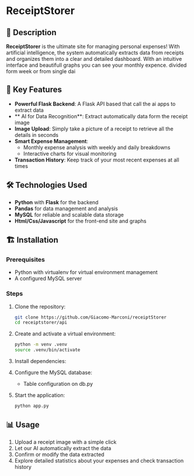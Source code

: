 # ReceiptStorer 

## 📌 Description
**ReceiptStorer** is the ultimate site for managing personal expenses!
With artificial intelligence, the system automatically extracts data from receipts and organizes them into a clear and detailed dashboard.
With an intuitive interface and beautifull graphs you can see your monthly expence. divided form week or from single dai

## 🚀 Key Features
- **Powerful Flask Backend**: A Flask API based that call the ai apps to extract data
- ** AI for Data Recognition**: Extract automatically data form the receipt image
- **Image Upload**: Simply take a picture of a receipt to retrieve all the details in seconds
- **Smart Expense Management**:
	- Monthly expense analysis with weekly and daily breakdowns
	- Interactive charts for visual monitoring
- **Transaction History**: Keep track of your most recent expenses at all times

## 🛠️ Technologies Used
- **Python** with **Flask** for the backend
- **Pandas** for data management and analysis
- **MySQL** for reliable and scalable data storage
- **Html/Css/Javascript** for the front-end site and graphs

## 🏗️ Installation
### Prerequisites
- Python with virtualenv for virtual environment management
- A configured MySQL server

### Steps
1. Clone the repository:
   ```sh
   git clone https://github.com/Giacomo-Marconi/receiptStorer
   cd receiptstorer/api
   ```
2. Create and activate a virtual environment:
   ```sh
   python -m venv .venv
   source .venv/bin/activate
   ```
3. Install dependencies:
   
4. Configure the MySQL database:
   - Table configuration on db.py
   
5. Start the application:
   ```sh
   python app.py
   ```

## 📊 Usage
1. Upload a receipt image with a simple click
2. Let our AI automatically extract the data
3. Confirm or modify the data extracted
4. Explore detailed statistics about your expenses and check transaction history

